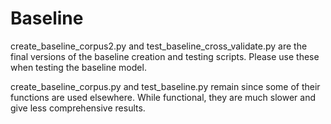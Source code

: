# Baseline #

create_baseline_corpus2.py and test_baseline_cross_validate.py are the final
versions of the baseline creation and testing scripts. Please use these when
testing the baseline model.

create_baseline_corpus.py and test_baseline.py remain since some of their
functions are used elsewhere. While functional, they are much slower and
give less comprehensive results.